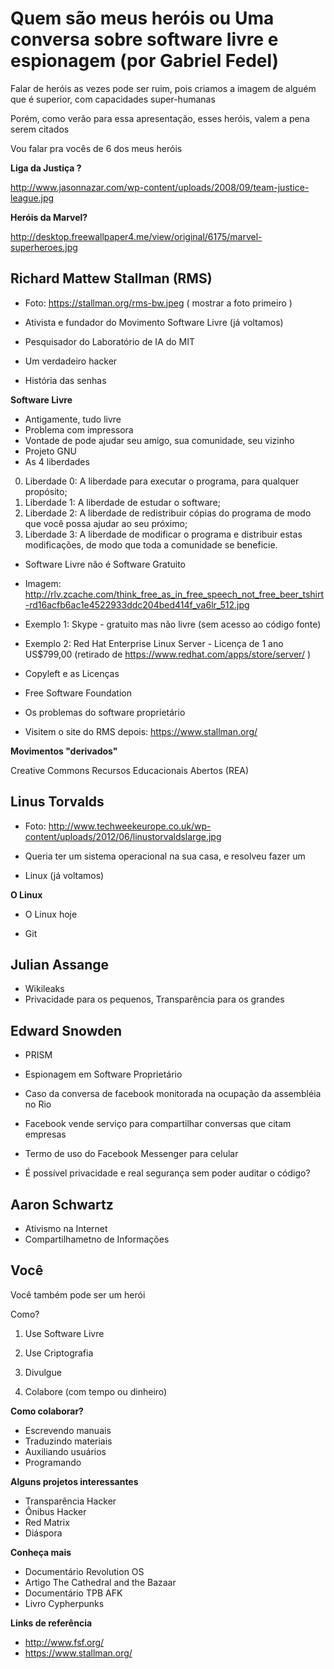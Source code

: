 Quem são meus heróis ou Uma conversa sobre software livre e espionagem (por Gabriel Fedel)
===========================================================

Falar de heróis as vezes pode ser ruim, pois criamos a imagem de alguém que é superior, com capacidades super-humanas

Porém, como verão para essa apresentação, esses heróis, valem a pena serem citados

Vou falar pra vocês de 6 dos meus heróis

**Liga da Justiça ?**

http://www.jasonnazar.com/wp-content/uploads/2008/09/team-justice-league.jpg

**Heróis da Marvel?**

http://desktop.freewallpaper4.me/view/original/6175/marvel-superheroes.jpg




Richard Mattew Stallman (RMS)
----------------------------------------------

* Foto: https://stallman.org/rms-bw.jpeg ( mostrar a foto primeiro )

* Ativista e fundador do Movimento Software Livre (já voltamos)
* Pesquisador do Laboratório de IA do MIT
* Um verdadeiro hacker
* História das senhas

**Software Livre**

* Antigamente, tudo livre
* Problema com impressora
* Vontade de pode ajudar seu amigo, sua comunidade, seu vizinho
* Projeto GNU
* As 4 liberdades 


0.  Liberdade 0: A liberdade para executar o programa, para qualquer propósito;
1.  Liberdade 1: A liberdade de estudar o software;
2.  Liberdade 2: A liberdade de redistribuir cópias do programa de modo que você possa ajudar ao seu próximo;
3. Liberdade 3: A liberdade de modificar o programa e distribuir estas modificações, de modo que toda a comunidade se beneficie.

* Software Livre não é Software Gratuito

* Imagem: http://rlv.zcache.com/think_free_as_in_free_speech_not_free_beer_tshirt-rd16acfb6ac1e4522933ddc204bed414f_va6lr_512.jpg

* Exemplo 1: Skype - gratuito mas não livre (sem acesso ao código fonte)

* Exemplo 2: Red Hat Enterprise Linux Server - Licença de 1 ano US$799,00 (retirado de https://www.redhat.com/apps/store/server/ ) 

* Copyleft e as Licenças
* Free Software Foundation 
* Os problemas do software proprietário
* Visitem o site do RMS depois: https://www.stallman.org/

**Movimentos "derivados"**

Creative Commons
Recursos Educacionais Abertos (REA)


Linus Torvalds
------------------
* Foto: http://www.techweekeurope.co.uk/wp-content/uploads/2012/06/linustorvaldslarge.jpg


* Queria ter um sistema operacional na sua casa, e resolveu fazer um
* Linux (já voltamos)

**O Linux**

* O Linux hoje


* Git


Julian Assange
-------------------

* Wikileaks
* Privacidade para os pequenos, Transparência para os grandes

Edward Snowden
-----------------------

* PRISM
* Espionagem  em Software Proprietário

* Caso da conversa de facebook monitorada na ocupação da assembléia no Rio
* Facebook vende serviço para compartilhar conversas que citam empresas
* Termo de uso do Facebook Messenger para celular

* É possível privacidade e real segurança sem poder auditar o código?

Aaron Schwartz
--------------------

* Ativismo na Internet
* Compartilhametno de Informações

Você
------

Você também pode ser um herói

Como?

1. Use Software Livre

2. Use Criptografia

3. Divulgue

4. Colabore (com tempo ou dinheiro)

**Como colaborar?**

* Escrevendo manuais
* Traduzindo materiais
* Auxiliando usuários
* Programando


**Alguns projetos interessantes**


* Transparência Hacker
* Ônibus Hacker
* Red Matrix
* Diáspora

**Conheça mais**

* Documentário Revolution OS
* Artigo The Cathedral and the Bazaar
* Documentário TPB AFK
* Livro Cypherpunks

**Links de referência**

* http://www.fsf.org/
* https://www.stallman.org/

